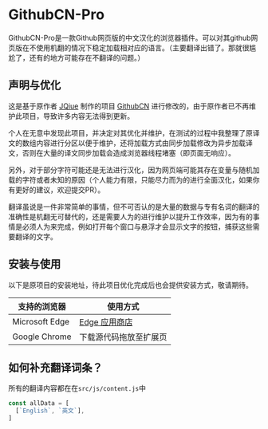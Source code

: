 # GithubCN-Pro

GithubCN-Pro是一款Github网页版的中文汉化的浏览器插件。可以对其github网页版在不使用机翻的情况下稳定加载相对应的语言。（主要翻译出错了。那就很尴尬了，还有的地方可能存在不翻译的问题。）

## 声明与优化

这是基于原作者 [JQiue](https://github.com/JQiue) 制作的项目 [GithubCN](https://github.com/JQiue/githubCN) 进行修改的，由于原作者已不再维护此项目，导致许多内容无法得到更新。

个人在无意中发现此项目，并决定对其优化并维护，在测试的过程中我整理了原译文的数组内容进行分区以便于维护，还将加载方式由同步加载修改为异步加载译文，否则在大量的译文同步加载会造成浏览器线程堵塞（即页面无响应）。

另外，对于部分字符可能还是无法进行汉化，因为网页端可能其存在变量与随机加载的字符或者未知的原因（个人能力有限，只能尽力而为的进行全面汉化，如果你有更好的建议，欢迎提交PR）。

翻译虽说是一件非常简单的事情，但不可否认的是大量的数据与专有名词的翻译的准确性是机翻无可替代的，还是需要人为的进行维护以提升工作效率，因为有的事情是必须人为来完成，例如打开每个窗口与悬浮才会显示文字的按钮，捕获这些需要翻译的文字。

## 安装与使用
以下是原项目的安装地址，待此项目优化完成后也会提供安装方式，敬请期待。

支持的浏览器|使用方式
---|---
Microsoft Edge|[Edge 应用商店](<https://microsoftedge.microsoft.com/addons/detail/githubcn/onlodfoebaobhmlhgcbddjngjbkdbfaj>)
Google Chrome|下载源代码拖放至扩展页

## 如何补充翻译词条？

所有的翻译内容都在在`src/js/content.js`中

```js
const allData = [
  [`English`, `英文`],
]
```

